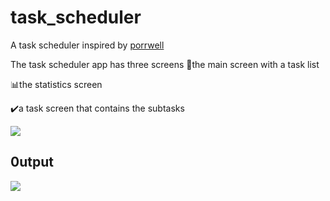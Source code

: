 # task_scheduler

A task scheduler inspired by [porrwell](https://dribbble.com/shots/20856723-Task-Manager-Mobile-IOS-App)

The task scheduler app has three screens 📄the main screen with a task list

📊the statistics screen

✔️a task screen that contains the subtasks



![](https://github.com/emjaycodes/Transfer./blob/master/walletui.png)

## 0utput
![](https://github.com/emjaycodes/Transfer./blob/master/wallet.gif)


